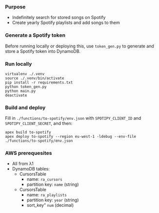 ### Purpose

- Indefinitely search for stored songs on Spotify
- Create yearly Spotify playlists and add songs to them

### Generate a Spotify token

Before running locally or deploying this, use `token_gen.py` to generate and store a Spotify token into DynamoDB.

### Run locally

    virtualenv ./.venv
    source ./.venv/bin/activate
    pip install -r requirements.txt
    python token_gen.py
    python main.py
    deactivate

### Build and deploy

Fill in `./functions/to-spotify/env.json` with `SPOTIPY_CLIENT_ID` and `SPOTIPY_CLIENT_SECRET`, and then:

    apex build to-spotify
    apex deploy to-spotify --region eu-west-1 -ldebug --env-file ./functions/to-spotify/env.json

### AWS prerequesites

 - All from λ1
 - DynamoDB tables:
    - CursorsTable
        - name: `ra_cursors`
        - partition key: `name` (string)
    - CursorsTable
        - name: `ra_playlists`
        - partition key: `year` (string)
        - sort_key" `num` (decimal)
